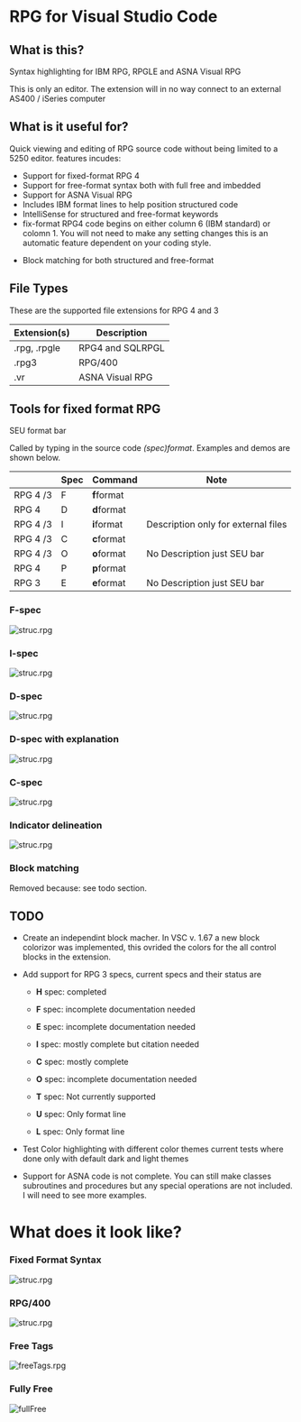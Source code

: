 # RPG for Visual Studio Code

## What is this?
Syntax highlighting for IBM RPG, RPGLE and ASNA Visual RPG 

This is only an editor. The extension will in no way connect to an external AS400 / iSeries computer

## What is it useful for?
Quick viewing and editing of RPG source code without being limited to a 5250 editor. 
features incudes:
+ Support for fixed-format RPG 4
+ Support for free-format syntax both with full free and imbedded
+ Support for ASNA Visual RPG
+ Includes IBM format lines to help position structured code
+ IntelliSense for structured and free-format keywords
+ fix-format RPG4 code begins on either column 6 (IBM standard) or colomn 1. You will not need to make any setting changes this is an automatic feature dependent on your coding style.
* Block matching for both structured and free-format 

## File Types
These are the supported file extensions for RPG 4 and 3 

| Extension(s)        | Description        |
| --------------------| ------------------ |
| .rpg, .rpgle        | RPG4 and SQLRPGL |
| .rpg3               | RPG/400  |
| .vr                 | ASNA Visual RPG |

## Tools for fixed format RPG
SEU format bar

Called by typing in the source code _(spec)format_. Examples and demos are shown below.

|  |Spec| Command | Note |
|--|--|---------|-------------|
|RPG 4 /3 | F | **f**format| 
|RPG 4 | D | **d**format|
|RPG 4 /3 | I | **i**format| Description only for external files |
|RPG 4 /3 | C | **c**format| 
|RPG 4 /3 | O | **o**format| No Description just SEU bar
|RPG 4 | P | **p**format|
|RPG 3 | E | **e**format| No Description just SEU bar

### F-spec
 ![struc.rpg](https://raw.githubusercontent.com/RoySpino/RB_SNS_VSCodeExtentions/main/Images/FSpecFormatLine.gif)
### I-spec
 ![struc.rpg](https://raw.githubusercontent.com/RoySpino/RB_SNS_VSCodeExtentions/main/Images/ISpecVerbos.jpg)
### D-spec
 ![struc.rpg](https://raw.githubusercontent.com/RoySpino/RB_SNS_VSCodeExtentions/main/Images/DFormatLine.gif)
### D-spec with explanation
![struc.rpg](https://raw.githubusercontent.com/RoySpino/RB_SNS_VSCodeExtentions/main/Images/DFormatLine2.gif)
### C-spec
 ![struc.rpg](https://raw.githubusercontent.com/RoySpino/RB_SNS_VSCodeExtentions/main/Images/CSpecFormatLine.gif)
### Indicator delineation
 ![struc.rpg](https://raw.githubusercontent.com/RoySpino/RB_SNS_VSCodeExtentions/main/Images/HiLoEq_higlight.png)
### Block matching
 Removed because: see todo section.
## TODO
+ Create an independint block macher. In VSC v. 1.67 a new block colorizor was implemented, this ovrided the colors for the all control blocks in the extension.
+ Add support for RPG 3 specs, current specs and their status are
    * **H** spec: completed
    * **F** spec: incomplete documentation needed
    * **E** spec: incomplete documentation needed
    * **I** spec: mostly complete but citation needed
    * **C** spec: mostly complete
    * **O** spec: incomplete documentation needed
    
    * **T** spec: Not currently supported
    * **U** spec: Only format line
    * **L** spec: Only format line
    
+ Test Color highlighting with different color themes current tests where done only with default dark and light themes
+ Support for ASNA code is not complete. You can still make classes subroutines and procedures but any special operations are not included. I will need to see more examples.

# What does it look like?
### Fixed Format Syntax
 ![struc.rpg](https://raw.githubusercontent.com/RoySpino/RB_SNS_VSCodeExtentions/main/Images/StructRPG.png)

### RPG/400
 ![struc.rpg](https://raw.githubusercontent.com/RoySpino/RB_SNS_VSCodeExtentions/main/Images/RPG3.png)

### Free Tags
 ![freeTags.rpg](https://raw.githubusercontent.com/RoySpino/RB_SNS_VSCodeExtentions/main/Images/freeTags.png)

### Fully Free
 ![fullFree](https://raw.githubusercontent.com/RoySpino/RB_SNS_VSCodeExtentions/main/Images/FreeFormat.png)
